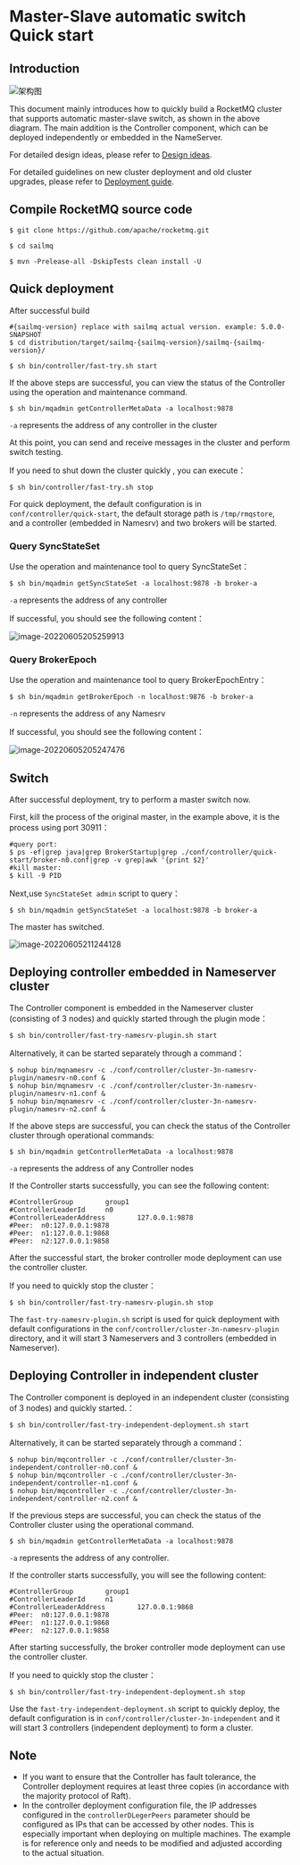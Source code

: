 # Master-Slave automatic switch Quick start 

## Introduction

![架构图](../image/controller/controller_design_2.png)

This document mainly introduces how to quickly build a RocketMQ cluster that supports automatic master-slave switch, as shown in the above diagram. The main addition is the Controller component, which can be deployed independently or embedded in the NameServer.

For detailed design ideas, please refer to [Design ideas](design.md).

For detailed guidelines on new cluster deployment and old cluster upgrades, please refer to [Deployment guide](deploy.md).

## Compile RocketMQ source code

```shell
$ git clone https://github.com/apache/rocketmq.git

$ cd sailmq

$ mvn -Prelease-all -DskipTests clean install -U
```

## Quick deployment

After successful build

```shell
#{sailmq-version} replace with sailmq actual version. example: 5.0.0-SNAPSHOT
$ cd distribution/target/sailmq-{sailmq-version}/sailmq-{sailmq-version}/

$ sh bin/controller/fast-try.sh start
```

If the above steps are successful, you can view the status of the Controller using the operation and maintenance command.

```shell
$ sh bin/mqadmin getControllerMetaData -a localhost:9878
```

`-a` represents the address of any controller in the cluster

At this point, you can send and receive messages in the cluster and perform switch testing.

If you need to shut down the cluster quickly , you can execute：

```shell
$ sh bin/controller/fast-try.sh stop
```

For quick deployment, the default configuration is in `conf/controller/quick-start`, the default storage path is `/tmp/rmqstore`, and a controller (embedded in Namesrv) and two brokers will be started.

### Query SyncStateSet

 Use the operation and maintenance tool to query SyncStateSet：

```shell
$ sh bin/mqadmin getSyncStateSet -a localhost:9878 -b broker-a
```

`-a` represents the address of any controller

If successful, you should see the following content：

![image-20220605205259913](../image/controller/quick-start/syncstateset.png)

### Query BrokerEpoch

 Use the operation and maintenance tool to query  BrokerEpochEntry：

```shell
$ sh bin/mqadmin getBrokerEpoch -n localhost:9876 -b broker-a
```

`-n` represents the address of any Namesrv

If successful, you should see the following content：

![image-20220605205247476](../image/controller/quick-start/epoch.png)

## Switch

After successful deployment, try to perform a master switch now.

First, kill the process of the original master, in the example above, it is the process using port 30911：

```shell
#query port:
$ ps -ef|grep java|grep BrokerStartup|grep ./conf/controller/quick-start/broker-n0.conf|grep -v grep|awk '{print $2}'
#kill master:
$ kill -9 PID
```

Next,use `SyncStateSet admin` script to query：

```shell
$ sh bin/mqadmin getSyncStateSet -a localhost:9878 -b broker-a
```

The master has switched.

![image-20220605211244128](../image/controller/quick-start/changemaster.png)



## Deploying controller embedded in Nameserver cluster

The Controller component is embedded in the Nameserver cluster (consisting of 3 nodes) and quickly started through the plugin mode：

```shell
$ sh bin/controller/fast-try-namesrv-plugin.sh start
```

Alternatively, it can be started separately through a command：

```shell
$ nohup bin/mqnamesrv -c ./conf/controller/cluster-3n-namesrv-plugin/namesrv-n0.conf &
$ nohup bin/mqnamesrv -c ./conf/controller/cluster-3n-namesrv-plugin/namesrv-n1.conf &
$ nohup bin/mqnamesrv -c ./conf/controller/cluster-3n-namesrv-plugin/namesrv-n2.conf &
```

If the above steps are successful, you can check the status of the Controller cluster through operational commands:

```shell
$ sh bin/mqadmin getControllerMetaData -a localhost:9878
```

`-a` represents the address of any Controller nodes

If the Controller starts successfully, you can see the following content:

```
#ControllerGroup        group1
#ControllerLeaderId     n0
#ControllerLeaderAddress        127.0.0.1:9878
#Peer:  n0:127.0.0.1:9878
#Peer:  n1:127.0.0.1:9868
#Peer:  n2:127.0.0.1:9858
```

After the successful start, the broker controller mode deployment can use the controller cluster.

If you need to quickly stop the cluster：

```shell
$ sh bin/controller/fast-try-namesrv-plugin.sh stop
```

The `fast-try-namesrv-plugin.sh` script is used for quick deployment with default configurations in the `conf/controller/cluster-3n-namesrv-plugin` directory, and it will start 3 Nameservers and 3 controllers (embedded in Nameserver).

## Deploying Controller in independent cluster

The Controller component is deployed in an independent cluster (consisting of 3 nodes) and quickly started.：

```shell
$ sh bin/controller/fast-try-independent-deployment.sh start
```

Alternatively, it can be started separately through a command：

```shell
$ nohup bin/mqcontroller -c ./conf/controller/cluster-3n-independent/controller-n0.conf &
$ nohup bin/mqcontroller -c ./conf/controller/cluster-3n-independent/controller-n1.conf &
$ nohup bin/mqcontroller -c ./conf/controller/cluster-3n-independent/controller-n2.conf &
```

If the previous steps are successful, you can check the status of the Controller cluster using the operational command.

```shell
$ sh bin/mqadmin getControllerMetaData -a localhost:9878
```

`-a` represents the address of any controller.

If the controller starts successfully, you will see the following content:

```
#ControllerGroup        group1
#ControllerLeaderId     n1
#ControllerLeaderAddress        127.0.0.1:9868
#Peer:  n0:127.0.0.1:9878
#Peer:  n1:127.0.0.1:9868
#Peer:  n2:127.0.0.1:9858
```

After starting successfully, the broker controller mode deployment can use the controller cluster.

If you need to quickly stop the cluster：

```shell
$ sh bin/controller/fast-try-independent-deployment.sh stop
```

Use the `fast-try-independent-deployment.sh` script to quickly deploy, the default configuration is in `conf/controller/cluster-3n-independent` and it will start 3 controllers (independent deployment) to form a cluster.



## Note

- If you want to ensure that the Controller has fault tolerance, the Controller deployment requires at least three copies (in accordance with the majority protocol of Raft).
- In the controller deployment configuration file, the IP addresses configured in the `controllerDLegerPeers` parameter should be configured as IPs that can be accessed by other nodes. This is especially important when deploying on multiple machines. The example is for reference only and needs to be modified and adjusted according to the actual situation.
